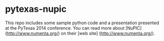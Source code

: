 pytexas-nupic
=============

This repo includes some sample python code and a presentation presented at
the PyTexas 2014 conference.  You can read more about [NuPIC] (http://www.numenta.org/)
on their [web site] (http://www.numenta.org/).